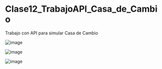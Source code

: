 # Clase12_TrabajoAPI_Casa_de_Cambio
Trabajo con API para simular Casa de Cambio

![image](https://user-images.githubusercontent.com/97684320/173147630-b56d9e6f-c131-4e65-bc39-7bbe50b044e4.png)

![image](https://user-images.githubusercontent.com/97684320/173148288-99047e70-72d2-4fd8-a980-83e9be10cb7c.png)

![image](https://user-images.githubusercontent.com/97684320/173148365-965a3019-a4f0-45ef-929e-29525d88c779.png)






